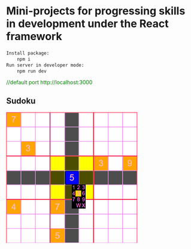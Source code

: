 # Mini-projects for progressing skills in development under the React framework

```
Install package:
    npm i
Run server in developer mode:
    npm run dev
```

<div style='color:green'>//default port http://localhost:3000</div>

## Sudoku

<img src='screens/sudoku.png' width=350><br>
